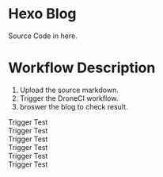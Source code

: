 # Hexo Blog  
Source Code in here.  

# Workflow Description  
1. Upload the source markdown.
2. Trigger the DroneCI workflow.
3. broswer the blog to check result.


Trigger Test  
Trigger Test  
Trigger Test  
Trigger Test  
Trigger Test  
Trigger Test  
